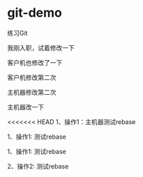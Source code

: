 # git-demo
练习Git

我刚入职，试着修改一下

客户机也修改了一下

客户机修改第二次

主机器修改第二次

主机器改一下

<<<<<<< HEAD
1、操作1：主机器测试rebase

1、操作1: 测试rebase

1、操作1: 测试rebase

2、操作2: 测试rebase
